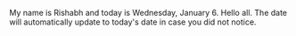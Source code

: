 My name is Rishabh and today is Wednesday, January 6. Hello all. The date will automatically update to today's date in case you did not notice.
